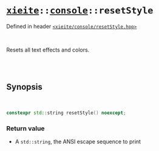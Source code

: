 # [`xieite`](../../README.md)`::`[`console`](../../docs/console.md)`::resetStyle`
Defined in header [`<xieite/console/resetStyle.hpp>`](../../include/xieite/console/resetStyle.hpp)

<br/>

Resets all text effects and colors.

<br/><br/>

## Synopsis

<br/>

```cpp
constexpr std::string resetStyle() noexcept;
```
### Return value
- A `std::string`, the ANSI escape sequence to print
